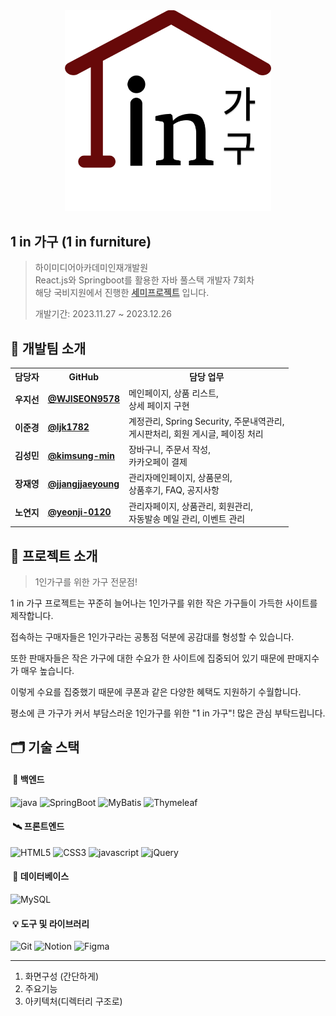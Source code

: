 <div align="center">
<img width="330" alt="image" src="images/1_in_furniture_main_logo.jpg">
</div>

## 1 in 가구 (1 in furniture)

> 하이미디어아카데미인재개발원 <br>
> React.js와 Springboot를 활용한 자바 풀스택 개발자 7회차 <br>
> 해당 국비지원에서 진행한 <b><u>세미프로젝트</u></b> 입니다. <br>
>
> 개발기간: 2023.11.27 ~ 2023.12.26

## 🤝 개발팀 소개

<!-- |<img src="" alt="멤버1" width="60">|<img src="" alt="멤버2" width="60">|<img src="" alt="멤버3" width="60">|<img src="" alt="멤버4" width="60">|<img src="" alt="멤버5" width="60">| -->

<table>
  <tr>
    <th>담당자</th>
    <th>GitHub</th>
    <th>담당 업무</th>
  </tr>
  <tr>
    <td><b>우지선</b></td>
    <td><a href="https://github.com/WJISEON9578"><b>@WJISEON9578</b></a></td>
    <td>메인페이지, 상품 리스트, <br>상세 페이지 구현</td>
  </tr>
  <tr>
    <td><b>이준경</b></td>
    <td><a href="https://github.com/ljk1782"><b>@ljk1782</b></a></td>
    <td>계정관리, Spring Security, 주문내역관리, <br>게시판처리, 회원 게시글, 페이징 처리</td>
  </tr>
  <tr>
    <td><b>김성민</b></td>
    <td><a href="https://github.com/kimsung-min"><b>@kimsung-min</b></a></td>
    <td>장바구니, 주문서 작성, <br>카카오페이 결제</td>
  </tr>
  <tr>
    <td><b>장재영</b></td>
    <td><a href="https://github.com/jjangjjaeyoung"><b>@jjangjjaeyoung</b></a></td>
    <td>관리자메인페이지, 상품문의, <br>상품후기, FAQ, 공지사항</td>
  </tr>
  <tr>
    <td><b>노연지</b></td>
    <td><a href="https://github.com/yeonji-0120"><b>@yeonji-0120</b></a></td>
    <td>관리자페이지, 상품관리, 회원관리, <br>자동발송 메일 관리, 이벤트 관리</td>
  </tr>
</table>

## 📘 프로젝트 소개
> 1인가구를 위한 가구 전문점!

1 in 가구 프로젝트는 꾸준히 늘어나는 1인가구를 위한 작은 가구들이 가득한 사이트를 제작합니다. 

접속하는 구매자들은 1인가구라는 공통점 덕분에 공감대를 형성할 수 있습니다. 

또한 판매자들은 작은 가구에 대한 수요가 한 사이트에 집중되어 있기 때문에 판매지수가 매우 높습니다. 

이렇게 수요를 집중했기 때문에 쿠폰과 같은 다양한 혜택도 지원하기 수월합니다.

평소에 큰 가구가 커서 부담스러운 1인가구를 위한 "1 in 가구"! 많은 관심 부탁드립니다.

## 🗂️ 기술 스택

#### &nbsp;💫 백엔드
![java](https://img.shields.io/badge/Java-F89820?logo=Java&logoColor=white&style=for-the-badge)
![SpringBoot](https://img.shields.io/badge/SpringBoot-6DB33F?logo=SpringBoot&logoColor=white&style=for-the-badge)
![MyBatis](https://img.shields.io/badge/MyBatis-D40000?logoColor=white&style=for-the-badge)
![Thymeleaf](https://img.shields.io/badge/Thymeleaf-005F0F?logo=Thymeleaf&logoColor=white&style=for-the-badge)

#### &nbsp;🛰 프론트엔드
![HTML5](https://img.shields.io/badge/HTML5-E34F26?logo=HTML5&logoColor=white&style=for-the-badge)
![CSS3](https://img.shields.io/badge/CSS3-1572B6?logo=CSS3&logoColor=white&style=for-the-badge)
![javascript](https://img.shields.io/badge/JavaScript-F7DF1E?logo=JavaScript&logoColor=323330&style=for-the-badge) 
![jQuery](https://img.shields.io/badge/jQuery-0769AD?logo=jQuery&logoColor=white&style=for-the-badge)

#### &nbsp;💾 데이터베이스
![MySQL](https://img.shields.io/badge/MySQL-4479A1?logo=MySQL&logoColor=white&style=for-the-badge)

#### &nbsp;💡 도구 및 라이브러리
![Git](https://img.shields.io/badge/Git-F05032?logo=Git&logoColor=white&style=for-the-badge)
![Notion](https://img.shields.io/badge/Notion-000000?logo=Notion&logoColor=white&style=for-the-badge)
![Figma](https://img.shields.io/badge/Figma-F24E1E?logo=Figma&logoColor=white&style=for-the-badge)


---
1. 화면구성 (간단하게)
2. 주요기능
3. 아키텍처(디렉터리 구조로)